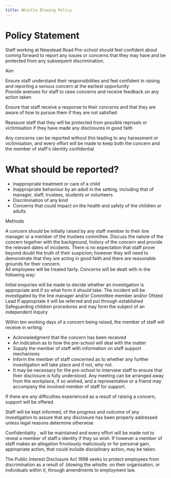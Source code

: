 ```yaml
---
title: Whistle Blowing Policy
---
```

 
# Policy Statement #

Staff working at Newstead Road Pre-school should feel confident about coming forward 
to report any issues or concerns that they may have and be protected from any subsequent 
discrimination.

Aim

Ensure staff understand their responsibilities and feel confident in raising and reporting a serious concern at the earliest opportunity  
Provide avenues for staff to raise concerns and receive feedback on any action taken

Ensure that staff receive a response to their concerns and that they are aware of how to pursue them if they are not satisfied

Reassure staff that they will be protected from possible reprisals or victimisation if they have made any disclosures in good faith

Any concerns can be reported without this leading to any harassment or victimisation, and 
every effort will be made to keep both the concern and the member of staff's identity confidential

# What should be reported? #

* Inappropriate treatment or care of a child
* Inappropriate behaviour by an adult in the setting, including that of manager, staff, trustees, students or volunteers
* Discrimination of any kind
* Concerns that could impact on the health and safety of the children or adults

Methods

A concern should be initially raised by any staff member to their line manager or a member of the trustees committee.
Discuss the nature of the concern together with the background, history of the concern and provide the relevant dates of incidents.
There is no expectation that staff prove beyond doubt the truth of their suspicion; however they will need to demonstrate that they are acting in good faith and there are reasonable grounds for their concern.         
All employees will be treated fairly.
Concerns will be dealt with in the following way:

Initial enquiries will be made to decide whether an investigation is appropriate and if so what form it should take. 
The incident will be investigated by the line manager and/or Committee member and/or Ofsted Lead
If appropriate it will be referred and put through established Safeguarding children procedures and may form the subject of an independent inquiry

Within ten working days of a concern being raised, the member of staff will receive in writing:

* Acknowledgment that the concern has been received
* An indication as to how the pre-school will deal with the matter
* Supply the member of staff with information on staff support mechanisms
* Inform the member of staff concerned as to whether any further investigation will take place and if not, why not.
* It may be necessary for the pre-school to interview staff to ensure that their disclosure is fully understood. Any meeting can be arranged away from the workplace, if so wished, and a representative or a friend may accompany the involved member of staff for support.

If there are any difficulties experienced as a result of raising a concern, support will be offered.

Staff will be kept informed, of the progress and outcome of any investigation to assure that any disclosure has been properly addressed unless legal reasons determine otherwise

Confidentiality . will be maintained and every effort will be made not to reveal a member of staff.s identity if they so wish. If however a member of staff makes an allegation frivolously maliciously or for personal gain, appropriate action, that could include disciplinary action, may be taken.

The Public Interest Disclosure Act 1998 seeks to protect employees from discrimination as a result of .blowing the whistle. on their organisation, or individuals within it, through amendments to employment law. 


